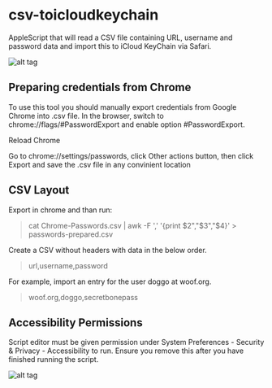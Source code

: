 # csv-toicloudkeychain
AppleScript that will read a CSV file containing URL, username and password data and import this to iCloud KeyChain via Safari.


![alt tag](demo.gif)

## Preparing credentials from Chrome
To use this tool you should manually export credentials from Google Chrome into .csv file. In the browser, switch to chrome://flags/#PasswordExport and enable option #PasswordExport.

Reload Chrome

Go to chrome://settings/passwords, click Other actions button, then click Export and save the .csv file in any convinient location

## CSV Layout
Export in chrome and than run:
>cat Chrome-Passwords.csv  | awk -F ',' '{print $2","$3","$4}' > passwords-prepared.csv

Create a CSV without headers with data in the below order.
>url,username,password

For example, import an entry for the user doggo at woof.org.
>woof.org,doggo,secretbonepass

## Accessibility Permissions
Script editor must be given permission under System Preferences - Security & Privacy - Accessibility to run. Ensure you remove this after you have finished running the script.

![alt tag](scripteditor-permissions.png)
